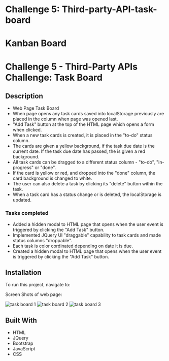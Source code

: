 # Challenge 5: Third-party-API-task-board

# Kanban Board
# Challenge 5 - Third-Party APIs Challenge: Task Board

## Description

- Web Page Task Board
- When page opens any task cards saved into localStorage previously are placed in the column when page was opened last.
- "Add Task" button at the top of the HTML page which opens a form when clicked.
- When a new task cards is created, it is placed in the "to-do" status column.
- The cards are given a yellow background, if the task due date is the current date. If the task due date has passed, the is given a red background.
- All task cards can be dragged to a different status column - "to-do", "in-progress" or "done".
- If the card is yellow or red, and dropped into the "done" column, the card background is changed to white.
- The user can also delete a task by clicking its "delete" button within the task.
- When a task card has a status change or is deleted, the localStorage is updated.

### Tasks completed
- Added a hidden modal to HTML page that opens when the user event is triggered by clicking the "Add Task" button.
- Implemented JQuery UI "draggable" capability to task cards and made status columns "droppable".
- Each task is color cordinated depending on date it is due.
- Created a hidden modal to HTML page that opens when the user event is triggered by clicking the "Add Task" button.

  

## Installation

To run this project, navigate to:

Screen Shots of web page:

![task board 1](/third-party-API-task-board/assets/Images/Screenshot%202024-07-01%20at%206.23.06 PM.png)
![task board 2](/third-party-API-task-board/assets/Images/Screenshot%202024-07-01%20at%206.23.13 PM.png)
![task board 3](/third-party-API-task-board/assets/Images/Screenshot%202024-07-01%20at%206.24.08 PM.png)

## Built With
- HTML
- JQuery
- Bootstrap
- JavaScript
- CSS
